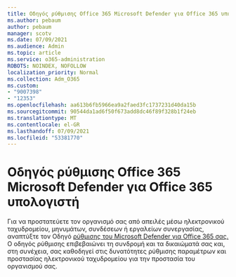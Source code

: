 ```yaml
---
title: Οδηγός ρύθμισης Office 365 Microsoft Defender για Office 365 υπολογιστή
ms.author: pebaum
author: pebaum
manager: scotv
ms.date: 07/09/2021
ms.audience: Admin
ms.topic: article
ms.service: o365-administration
ROBOTS: NOINDEX, NOFOLLOW
localization_priority: Normal
ms.collection: Adm_O365
ms.custom:
- "9007398"
- "12353"
ms.openlocfilehash: aa613b6fb5966ea9a2faed3fc1737231d40da15b
ms.sourcegitcommit: 90544da1ad6f50f673add8dc46f89f328b1f24eb
ms.translationtype: MT
ms.contentlocale: el-GR
ms.lasthandoff: 07/09/2021
ms.locfileid: "53381770"
---
```

# <a name="microsoft-defender-for-office-365-setup-guide"></a>Οδηγός ρύθμισης Office 365 Microsoft Defender για Office 365 υπολογιστή

Για να προστατεύετε τον οργανισμό σας από απειλές μέσω ηλεκτρονικού ταχυδρομείου, μηνυμάτων, συνδέσεων ή εργαλείων συνεργασίας, αναπτύξτε τον Οδηγό [ρύθμισης του Microsoft Defender για Office 365 σας.](https://admin.microsoft.com/adminportal/home#/modernonboarding/office365advancedthreatprotectionadvisor) Ο οδηγός ρύθμισης επιβεβαιώνει τη συνδρομή και τα δικαιώματά σας και, στη συνέχεια, σας καθοδηγεί στις δυνατότητες ρύθμισης παραμέτρων και προστασίας ηλεκτρονικού ταχυδρομείου για την προστασία του οργανισμού σας.